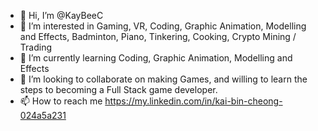 - 👋 Hi, I’m @KayBeeC
- 👀 I’m interested in Gaming, VR, Coding, Graphic Animation, Modelling and Effects, Badminton, Piano, Tinkering, Cooking, Crypto Mining / Trading
- 🌱 I’m currently learning Coding, Graphic Animation, Modelling and Effects
- 💞️ I’m looking to collaborate on making Games, and willing to learn the steps to becoming a Full Stack game developer.
- 📫 How to reach me https://my.linkedin.com/in/kai-bin-cheong-024a5a231

<!---
KayBeeC/KayBeeC is a ✨ special ✨ repository because its `README.md` (this file) appears on your GitHub profile.
You can click the Preview link to take a look at your changes.
--->

